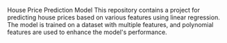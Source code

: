 House Price Prediction Model
This repository contains a project for predicting house prices based on various features using linear regression. The model is trained on a dataset with multiple features, and polynomial features are used to enhance the model's performance.
